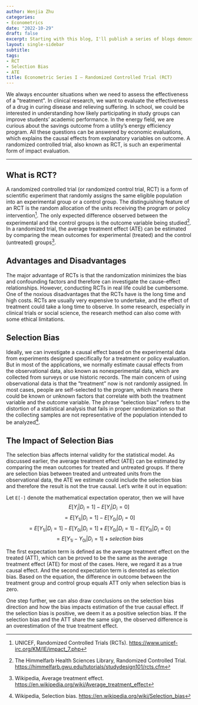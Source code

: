 ```yaml
---
author: Wenjia Zhu
categories:
- Econometrics
date: "2022-10-29"
draft: false
excerpt: Starting with this blog, I'll publish a series of blogs demonstrating some important concepts in the econometrics. I'll begin with the randomized controlled trial (RCT) to explain what it is and why we would encounter selection bias.
layout: single-sidebar
subtitle: 
tags:
- RCT
- Selection Bias
- ATE
title: Econometric Series I – Randomized Controlled Trial (RCT)
---
```


We always encounter situations when we need to assess the effectiveness of a "treatment". In clinical research, we want to evaluate the effectiveness of a drug in curing disease and relieving suffering. In school, we could be interested in understanding how likely participating in study groups can improve students’ academic performance. In the energy field, we are curious about the savings outcome from a utility’s energy efficiency program. All these questions can be answered by economic evaluations, which explains the causal effects from explanatory variables on outcome. A randomized controlled trial, also known as RCT, is such an experimental form of impact evaluation.

---

## What is RCT?

A randomized controlled trial (or randomized control trial, RCT) is a form of scientific experiment that randomly assigns the same eligible population into an experimental group or a control group. The distinguishing feature of an RCT is the random allocation of the units receiving the program or policy intervention[^rct]. The only expected difference observed between the experimental and the control groups is the outcome variable being studied[^diff]. In a randomized trial, the average treatment effect (ATE) can be estimated by comparing the mean outcomes for experimental (treated) and the control (untreated) groups[^ate].

## Advantages and Disadvantages
The major advantage of RCTs is that the randomization minimizes the bias and confounding factors and therefore can investigate the cause-effect relationships. However, conducting RCTs in real life could be cumbersome. One of the noxious disadvantages that the RCTs have is the long time and high costs. RCTs are usually very expensive to undertake, and the effect of treatment could take a long time to observe. In some research, especially in clinical trials or social science, the research method can also come with some ethical limitations.    

## Selection Bias
Ideally, we can investigate a causal effect based on the experimental data from experiments designed specifically for a treatment or policy evaluation. But in most of the applications, we normally estimate causal effects from the observational data, also known as nonexperimental data, which are collected from surveys or use historic records. The main concern of using observational data is that the “treatment” now is not randomly assigned. In most cases, people are self-selected to the program, which means there could be known or unknown factors that correlate with both the treatment variable and the outcome variable. The phrase “selection bias” refers to the distortion of a statistical analysis that fails in proper randomization so that the collecting samples are not representative of the population intended to be analyzed[^bias]. 

## The Impact of Selection Bias
The selection bias affects internal validity for the statistical model. As discussed earlier, the average treatment effect (ATE) can be estimated by comparing the mean outcomes for treated and untreated groups. If there are selection bias between treated and untreated units from the observational data, the ATE we estimate could include the selection bias and therefore the result is not the true causal. Let’s write it out in equation:

Let `E[·]` denote the mathematical expectation operator, then we will have
$$
E[Y_i|D_i=1] - E[Y_i|D_i=0]
$$
$$
= E[Y_{1i}|D_i=1] - E[Y_{0i}|D_i=0]
$$
$$
= E[Y_{1i}|D_i=1] - E[Y_{0i}|D_i=1] + E[Y_{0i}|D_i=1] -  E[Y_{0i}|D_i=0]
$$
$$
= E[Y_{1i} - Y_{0i}|D_i=1] + selection\ bias
$$

The first expectation term is defined as the average treatment effect on the treated (ATT), which can be proved to be the same as the average treatment effect (ATE) for most of the cases. Here, we regard it as a true causal effect. And the second expectation term is denoted as selection bias. Based on the equation, the difference in outcome between the treatment group and control group equals ATT only when selection bias is zero.

One step further, we can also draw conclusions on the selection bias direction and how the bias impacts estimation of the true causal effect. If the selection bias is positive, we deem it as a positive selection bias. If the selection bias and the ATT share the same sign, the observed difference is an overestimation of the true treatment effect.






[^rct]: UNICEF, Randomized Controlled Trials (RCTs). https://www.unicef-irc.org/KM/IE/impact_7.php
[^diff]: The Himmelfarb Health Sciences Library, Randomized Controlled Trial. https://himmelfarb.gwu.edu/tutorials/studydesign101/rcts.cfm
[^ate]: Wikipedia, Average treatment effect. https://en.wikipedia.org/wiki/Average_treatment_effect
[^bias]: Wikipedia, Selection bias. https://en.wikipedia.org/wiki/Selection_bias


